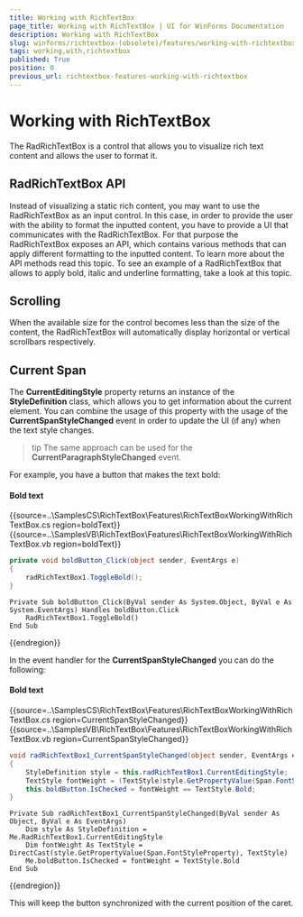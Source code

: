 ```yaml
---
title: Working with RichTextBox
page_title: Working with RichTextBox | UI for WinForms Documentation
description: Working with RichTextBox
slug: winforms/richtextbox-(obsolete)/features/working-with-richtextbox
tags: working,with,richtextbox
published: True
position: 0
previous_url: richtextbox-features-working-with-richtextbox
---
```


# Working with RichTextBox

The RadRichTextBox is a control that allows you to visualize rich text content and allows the user to format it.

## RadRichTextBox API

Instead of visualizing a static rich content, you may want to use the RadRichTextBox as an input control. In this case, in order to provide the user with the ability to format the inputted content, you have to provide a UI that communicates with the RadRichTextBox. For that purpose the RadRichTextBox exposes an API, which contains various methods that can apply different formatting to the inputted content. To learn more about the API methods read this topic. To see an example of a RadRichTextBox that allows to apply bold, italic and underline formatting, take a look at this topic.

## Scrolling

When the available size for the control becomes less than the size of the content, the RadRichTextBox will automatically display horizontal or vertical scrollbars respectively.

## Current Span

The __CurrentEditingStyle__ property returns an instance of the __StyleDefinition__ class, which allows you to get information about the current element. You can combine the usage of this property with the usage of the __CurrentSpanStyleChanged__ event in order to update the UI (if any) when the text style changes.

>tip The same approach can be used for the __CurrentParagraphStyleChanged__ event.
>

For example, you have a button that makes the text bold:

#### Bold text

{{source=..\SamplesCS\RichTextBox\Features\RichTextBoxWorkingWithRichTextBox.cs region=boldText}} 
{{source=..\SamplesVB\RichTextBox\Features\RichTextBoxWorkingWithRichTextBox.vb region=boldText}} 

````C#
private void boldButton_Click(object sender, EventArgs e)
{
    radRichTextBox1.ToggleBold();
}

````
````VB.NET
Private Sub boldButton_Click(ByVal sender As System.Object, ByVal e As System.EventArgs) Handles boldButton.Click
    RadRichTextBox1.ToggleBold()
End Sub

````

{{endregion}}

In the event handler for the __CurrentSpanStyleChanged__ you can do the following:

#### Bold text

{{source=..\SamplesCS\RichTextBox\Features\RichTextBoxWorkingWithRichTextBox.cs region=CurrentSpanStyleChanged}} 
{{source=..\SamplesVB\RichTextBox\Features\RichTextBoxWorkingWithRichTextBox.vb region=CurrentSpanStyleChanged}} 

````C#
void radRichTextBox1_CurrentSpanStyleChanged(object sender, EventArgs e)
{
    StyleDefinition style = this.radRichTextBox1.CurrentEditingStyle;
    TextStyle fontWeight = (TextStyle)style.GetPropertyValue(Span.FontStyleProperty);
    this.boldButton.IsChecked = fontWeight == TextStyle.Bold;
}

````
````VB.NET
Private Sub radRichTextBox1_CurrentSpanStyleChanged(ByVal sender As Object, ByVal e As EventArgs)
    Dim style As StyleDefinition = Me.RadRichTextBox1.CurrentEditingStyle
    Dim fontWeight As TextStyle = DirectCast(style.GetPropertyValue(Span.FontStyleProperty), TextStyle)
    Me.boldButton.IsChecked = fontWeight = TextStyle.Bold
End Sub

````

{{endregion}}

This will keep the button synchronized with the current position of the caret.